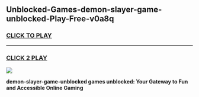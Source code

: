 
## Unblocked-Games-demon-slayer-game-unblocked-Play-Free-v0a8q
<h3>
<a href="https://premium76.site?title=demon-slayer-game-unblocked&ref=18A">CLICK TO PLAY</a></h3>
<hr>

<h3>
<a href="https://premium76.site?title=demon-slayer-game-unblocked&ref=18A">CLICK 2 PLAY</a>
  
</h3>

<a href="https://premium76.site?title=demon-slayer-game-unblocked&ref=18A"><img src="https://clearcache.store/games.png"></a>


**demon-slayer-game-unblocked games unblocked: Your Gateway to Fun and Accessible Online Gaming**
